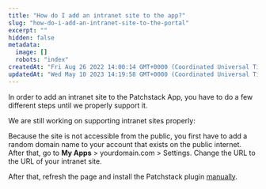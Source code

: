 ```yaml
---
title: "How do I add an intranet site to the app?"
slug: "how-do-i-add-an-intranet-site-to-the-portal"
excerpt: ""
hidden: false
metadata: 
  image: []
  robots: "index"
createdAt: "Fri Aug 26 2022 14:00:14 GMT+0000 (Coordinated Universal Time)"
updatedAt: "Wed May 10 2023 14:19:58 GMT+0000 (Coordinated Universal Time)"
---
```

In order to add an intranet site to the Patchstack App, you have to do a few different steps until we properly support it.

We are still working on supporting intranet sites properly:

Because the site is not accessible from the public, you first have to add a random domain name to your account that exists on the public internet. After that, go to **My Apps** > yourdomain.com > Settings. Change the URL to the URL of your intranet site.

After that, refresh the page and install the Patchstack plugin [manually](https://docs.patchstack.com/docs/manual-installation).
